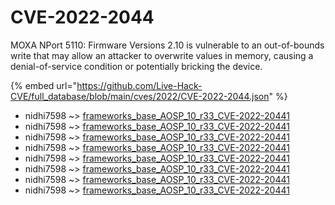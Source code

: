 # CVE-2022-2044

MOXA NPort 5110: Firmware Versions 2.10 is vulnerable to an out-of-bounds write that may allow an attacker to overwrite values in memory, causing a denial-of-service condition or potentially bricking the device.

{% embed url="https://github.com/Live-Hack-CVE/full_database/blob/main/cves/2022/CVE-2022-2044.json" %}


* nidhi7598 ~> [frameworks_base_AOSP_10_r33_CVE-2022-20441](https://www.alice-snow.ru/2022/database/cve-2022-2044/frameworks_base_aosp_10_r33_cve-2022-20441-nidhi7598)
* nidhi7598 ~> [frameworks_base_AOSP_10_r33_CVE-2022-20441](https://www.alice-snow.ru/2022/database/cve-2022-2044/frameworks_base_aosp_10_r33_cve-2022-20441-nidhi7598)
* nidhi7598 ~> [frameworks_base_AOSP_10_r33_CVE-2022-20441](https://www.alice-snow.ru/2022/database/cve-2022-2044/frameworks_base_aosp_10_r33_cve-2022-20441-nidhi7598)
* nidhi7598 ~> [frameworks_base_AOSP_10_r33_CVE-2022-20441](https://www.alice-snow.ru/2022/database/cve-2022-2044/frameworks_base_aosp_10_r33_cve-2022-20441-nidhi7598)
* nidhi7598 ~> [frameworks_base_AOSP_10_r33_CVE-2022-20441](https://www.alice-snow.ru/2022/database/cve-2022-2044/frameworks_base_aosp_10_r33_cve-2022-20441-nidhi7598)
* nidhi7598 ~> [frameworks_base_AOSP_10_r33_CVE-2022-20441](https://www.alice-snow.ru/2022/database/cve-2022-2044/frameworks_base_aosp_10_r33_cve-2022-20441-nidhi7598)
* nidhi7598 ~> [frameworks_base_AOSP_10_r33_CVE-2022-20441](https://www.alice-snow.ru/2022/database/cve-2022-2044/frameworks_base_aosp_10_r33_cve-2022-20441-nidhi7598)
* nidhi7598 ~> [frameworks_base_AOSP_10_r33_CVE-2022-20441](https://www.alice-snow.ru/2022/database/cve-2022-2044/frameworks_base_aosp_10_r33_cve-2022-20441-nidhi7598)